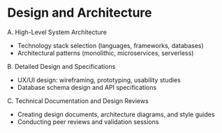 # Design and Architecture

A. High-Level System Architecture

- Technology stack selection (languages, frameworks, databases)
- Architectural patterns (monolithic, microservices, serverless)

B. Detailed Design and Specifications

- UX/UI design: wireframing, prototyping, usability studies
- Database schema design and API specifications

C. Technical Documentation and Design Reviews

- Creating design documents, architecture diagrams, and style guides
- Conducting peer reviews and validation sessions
